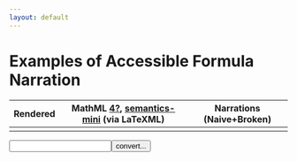 ```yaml
---
layout: default
---
```


# Examples of Accessible Formula Narration


Rendered | MathML [4?](https://www.w3.org/community/mathml4/), [semantics-mini](https://mathml-refresh.github.io/mathml/docs/semantics-mini) (via LaTeXML) | Narrations (Naive+Broken)
-------- | -------- | ------
         |          |


<form><input id='freetex' name='formula' type='text'><input type="submit" value="convert..."></form>
